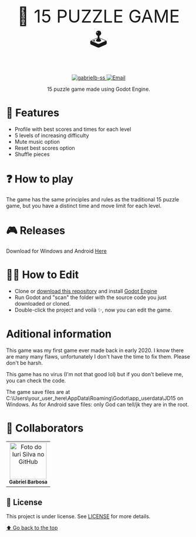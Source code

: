 <font size="7"><p align="center">
 🧩 15 PUZZLE GAME 🕹
</p></font>

<p align="center">	
   <a href="https://www.linkedin.com/in/gabrielbss/">
      <img alt="gabrielb-ss" src="https://img.shields.io/badge/-Gabriel Barbosa-5965e0?style=flat&logo=Linkedin&logoColor=white" />
   </a>
  <a href="mailto:britoleonne@gmail.com">
   <img alt="Email" src="https://img.shields.io/badge/-gbarbosad.ss@gmail.com-%23525DCB" />
  </a>
</p>

<p align="center">
  15 puzzle game made using Godot Engine.
</p>

# 🔧 Features
* Profile with best scores and times for each level
* 5 levels of increasing difficulty
* Mute music option
* Reset best scores option
* Shuffle pieces

# ❓ How to play
The game has the same principles and rules as the traditional 15 puzzle game, but you have a distinct time and move limit for each level.

# 🎮 Releases
Download for Windows and Android [Here](https://github.com/gabrielb-ss/JD15/releases)

# 👷‍♂️ How to Edit
* Clone or [download this repository](https://github.com/gabrielb-ss/JD15/archive/refs/heads/master.zip)  and install [Godot Engine](https://godotengine.org/download/windows/)
* Run Godot and "scan" the folder with the source code you just downloaded or cloned.
* Double-click the project and voilà ✨, now you can edit the game.

# Aditional information
This game was my first game ever made back in early 2020. I know there are many many flaws, unfortunately I don't have the time to fix them. Please don't be harsh.

This game has no virus (I'm not that good lol) but if you don't believe me, you can check the code.

The game save files are at C:\Users\your_user_here\AppData\Roaming\Godot\app_userdata\JD15 on Windows.
As for Android save files: only God can tell/jk they are in the root.

# 🤝 Collaborators
<table>
  <tr>
    <td align="center">
      <a href="#">
        <img src="https://avatars.githubusercontent.com/u/59917720?v=4" width="100px;" alt="Foto do Iuri Silva no GitHub"/><br>
        <sub>
          <b>Gabriel Barbosa</b>
        </sub>
      </a>
    </td>
  </tr>
</table>


## 📝 License

This project is under license. See [LICENSE](LICENSE.md) for more details.

[⬆ Go back to the top](#)